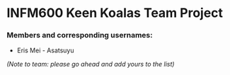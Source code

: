 # INFM600 Keen Koalas Team Project

### Members and corresponding usernames:
* Eris Mei - Asatsuyu

_(Note to team: please go ahead and add yours to the list)_
